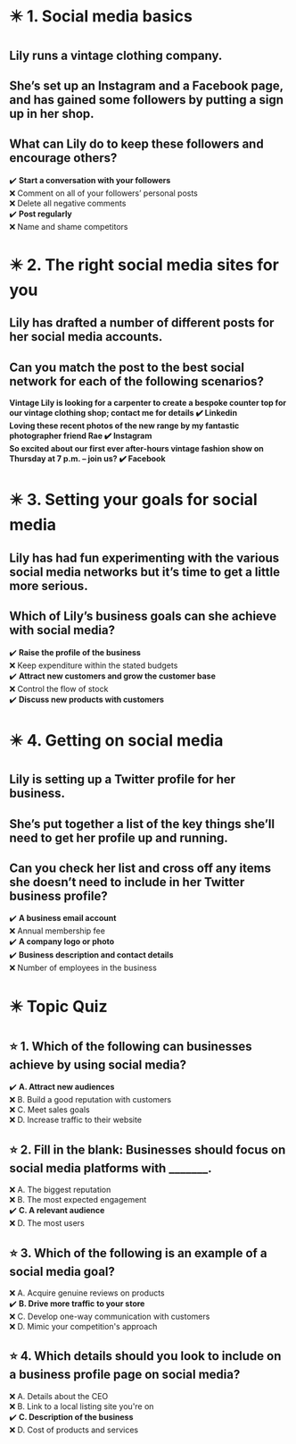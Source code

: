 # :eight_pointed_black_star: 1. Social media basics

## Lily runs a vintage clothing company.

## She’s set up an Instagram and a Facebook page, and has gained some followers by putting a sign up in her shop.

## What can Lily do to keep these followers and encourage others?

:heavy_check_mark: **Start a conversation with your followers**\
:x: Comment on all of your followers’ personal posts\
:x: Delete all negative comments\
:heavy_check_mark: **Post regularly**\
:x: Name and shame competitors

# :eight_pointed_black_star: 2. The right social media sites for you

## Lily has drafted a number of different posts for her social media accounts.

## Can you match the post to the best social network for each of the following scenarios?

**Vintage Lily is looking for a carpenter to create a bespoke counter top for our vintage clothing shop; contact me for details :heavy_check_mark: Linkedin**\
**Loving these recent photos of the new range by my fantastic photographer friend Rae :heavy_check_mark: Instagram**\
**So excited about our first ever after-hours vintage fashion show on Thursday at 7 p.m. – join us? :heavy_check_mark: Facebook**

# :eight_pointed_black_star: 3. Setting your goals for social media

## Lily has had fun experimenting with the various social media networks but it’s time to get a little more serious.

## Which of Lily’s business goals can she achieve with social media?

:heavy_check_mark: **Raise the profile of the business**\
:x: Keep expenditure within the stated budgets\
:heavy_check_mark: **Attract new customers and grow the customer base**\
:x: Control the flow of stock\
:heavy_check_mark: **Discuss new products with customers**

# :eight_pointed_black_star: 4. Getting on social media

## Lily is setting up a Twitter profile for her business.

## She’s put together a list of the key things she’ll need to get her profile up and running.

## Can you check her list and cross off any items she doesn’t need to include in her Twitter business profile?

:heavy_check_mark: **A business email account**\
:x: Annual membership fee\
:heavy_check_mark: **A company logo or photo**\
:heavy_check_mark: **Business description and contact details**\
:x: Number of employees in the business

# :eight_pointed_black_star: Topic Quiz

## :star: 1. Which of the following can businesses achieve by using social media?

:heavy_check_mark: **A. Attract new audiences**\
:x: B. Build a good reputation with customers\
:x: C. Meet sales goals\
:x: D. Increase traffic to their website

## :star: 2. Fill in the blank: Businesses should focus on social media platforms with _______.

:x: A. The biggest reputation\
:x: B. The most expected engagement\
:heavy_check_mark: **C. A relevant audience**\
:x: D. The most users

## :star: 3. Which of the following is an example of a social media goal?

:x: A. Acquire genuine reviews on products\
:heavy_check_mark: **B. Drive more traffic to your store**\
:x: C. Develop one-way communication with customers\
:x: D. Mimic your competition's approach

## :star: 4. Which details should you look to include on a business profile page on social media?

:x: A. Details about the CEO\
:x: B. Link to a local listing site you're on\
:heavy_check_mark: **C. Description of the business**\
:x: D. Cost of products and services